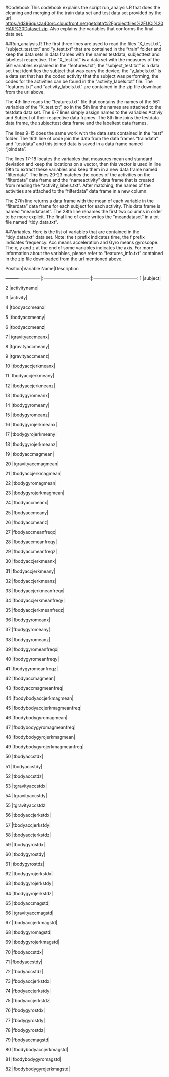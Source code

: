 #Codebook
This codebook explains the script run_analysis.R that does the cleaning and merging of the train data set and test data set provided by the url https://d396qusza40orc.cloudfront.net/getdata%2Fprojectfiles%2FUCI%20HAR%20Dataset.zip. Also explains the variables that conforms the final data set.

##Run_analysis.R
The first three lines are used to read the files “X_test.txt”, “subject_test.txt” and “y_test.txt” that are contained in the “train” folder and keep the data sets in data frames with the names testdata, subjecttest and labeltest respective. The “X_test.txt” is a data set with the measures of the 561 variables explained in the “features.txt”; the “subject_test.txt” is a data set that identifies the subject that was carry the device; the “y_labels.txt” is a data set that has the coded activity that the subject was performing, the codes for the activities can be found in the “activity_labels.txt” file. The “features.txt” and “activity_labels.txt” are contained in the zip file download from the url above.

The 4th line reads the “features.txt” file that contains the names of the 561 variables of the “X_test.txt”, so in the 5th line the names are attached to the testdata data set. 
The 6-7 lines simply assign names to the variables Activiy and Subject of their respective data frames.
The 8th line joins the testdata data frame, the subjecttest data frame and the labeltest data frames.

The lines 9-15 does the same work with the data sets contained in the “test” folder.
The 16th line of code join the data from the data frames “traindata” and “testdata” and this joined data is saved in a data frame named “joindata”.

The lines 17-18 locates the variables that measures mean and standard deviation and keep the locations on a vector, then this vector is used in line 19th to extract these variables and keep them in a new data frame named “filterdata”.
The lines 20-23 matches the codes of the activities on the “filterdata” data frame and the “nameactivity” data frame that is created from reading the “activity_labels.txt”. After matching, the names of the activities are attached to the “filterdata” data frame in a new column. 

The 27th line returns a data frame with the mean of each variable in the “filterdata” data frame for each subject for each activity. This data frame is named “meandataset”.
The 28th line renames the first two columns in order to be more explicit.
The final line of code writes the “meandataset” in a txt file named “tidy_data.txt”.

##Variables.
Here is the list of variables that are contained in the “tidy_data.txt” data set.
Note: the t prefix indicates time, the f prefix indicates frequency. Acc means acceleration and Gyro means gyroscope. The x, y and z at the end of some variables indicates the axis.
For more information about the variables, please refer to “features_info.txt” contained in the zip file downloaded from the url mentioned above.

Position|Variable Name|Description

————————|:-——————————:|:——————————: 
1 |subject|
 
2 |activityname|

3 |activity|

4 |tbodyaccmeanx|

5 |tbodyaccmeany|

6 |tbodyaccmeanz|

7 |tgravityaccmeanx|

8 |tgravityaccmeany|

9 |tgravityaccmeanz|

10 |tbodyaccjerkmeanx|

11 |tbodyaccjerkmeany|

12 |tbodyaccjerkmeanz|

13 |tbodygyromeanx|

14 |tbodygyromeany|

15 |tbodygyromeanz|

16 |tbodygyrojerkmeanx|

17 |tbodygyrojerkmeany|

18 |tbodygyrojerkmeanz|

19 |tbodyaccmagmean|

20 |tgravityaccmagmean|

21 |tbodyaccjerkmagmean|

22 |tbodygyromagmean|

23 |tbodygyrojerkmagmean|

24 |fbodyaccmeanx|

25 |fbodyaccmeany|

26 |fbodyaccmeanz|

27 |fbodyaccmeanfreqx|

28 |fbodyaccmeanfreqy|

29 |fbodyaccmeanfreqz|

30 |fbodyaccjerkmeanx|

31 |fbodyaccjerkmeany|

32 |fbodyaccjerkmeanz|

33 |fbodyaccjerkmeanfreqx|

34 |fbodyaccjerkmeanfreqy|

35 |fbodyaccjerkmeanfreqz|

36 |fbodygyromeanx|

37 |fbodygyromeany|

38 |fbodygyromeanz|

39 |fbodygyromeanfreqx|

40 |fbodygyromeanfreqy|

41 |fbodygyromeanfreqz|

42 |fbodyaccmagmean|

43 |fbodyaccmagmeanfreq|

44 |fbodybodyaccjerkmagmean|

45 |fbodybodyaccjerkmagmeanfreq|

46 |fbodybodygyromagmean|

47 |fbodybodygyromagmeanfreq|

48 |fbodybodygyrojerkmagmean|

49 |fbodybodygyrojerkmagmeanfreq|

50 |tbodyaccstdx|

51 |tbodyaccstdy|

52 |tbodyaccstdz|

53 |tgravityaccstdx|

54 |tgravityaccstdy|

55 |tgravityaccstdz|

56 |tbodyaccjerkstdx|

57 |tbodyaccjerkstdy|

58 |tbodyaccjerkstdz|

59 |tbodygyrostdx|

60 |tbodygyrostdy|

61 |tbodygyrostdz|

62 |tbodygyrojerkstdx|

63 |tbodygyrojerkstdy|

64 |tbodygyrojerkstdz|

65 |tbodyaccmagstd|

66 |tgravityaccmagstd|

67 |tbodyaccjerkmagstd|

68 |tbodygyromagstd|

69 |tbodygyrojerkmagstd|

70 |fbodyaccstdx|

71 |fbodyaccstdy|

72 |fbodyaccstdz|

73 |fbodyaccjerkstdx|

74 |fbodyaccjerkstdy|

75 |fbodyaccjerkstdz|

76 |fbodygyrostdx|

77 |fbodygyrostdy|

78 |fbodygyrostdz|

79 |fbodyaccmagstd|

80 |fbodybodyaccjerkmagstd|

81 |fbodybodygyromagstd|

82 |fbodybodygyrojerkmagstd|


